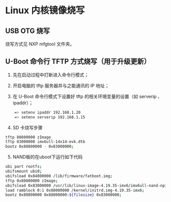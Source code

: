 # Linux 内核镜像烧写

## USB OTG 烧写

烧写方式见 NXP mfgtool 文件夹。

## U-Boot 命令行 TFTP 方式烧写（用于升级更新）

1. 先在启动过程中打断进入命令行模式；

2. 开启电脑的 tftp 服务器并与之能通讯的 IP 地址；

3. 在 U-Boot 命令行模式下设置好 tftp 的相关环境变量的设置（如 serverip 、ipaddr）；
```bash
    => setenv ipaddr 192.168.1.20
    => setenv serverip 192.168.1.15
```

4. SD 卡烧写步骤
```bash
tftp 80800000 zImage
tftp 83000000 imx6ull-14x14-evk.dtb
bootz 0x80800000 - 0x83000000;
```

5. NAND板的在uboot下运行如下代码
```bash
ubi part rootfs;
ubifsmount ubi0;
ubifsload 0x84000000 /lib/firmware/fatboot.img;
tftp 0x80800000 zImage;
ubifsload 0x83000000 /usr/lib/linux-image-4.19.35-imx6/imx6ull-nand-npi.dtb;
load ramblock 0:1 0x88000000 /kernel/initrd.img-4.19.35-imx6;
bootz 0x80800000 0x88000000:${filesize} 0x83000000;
```